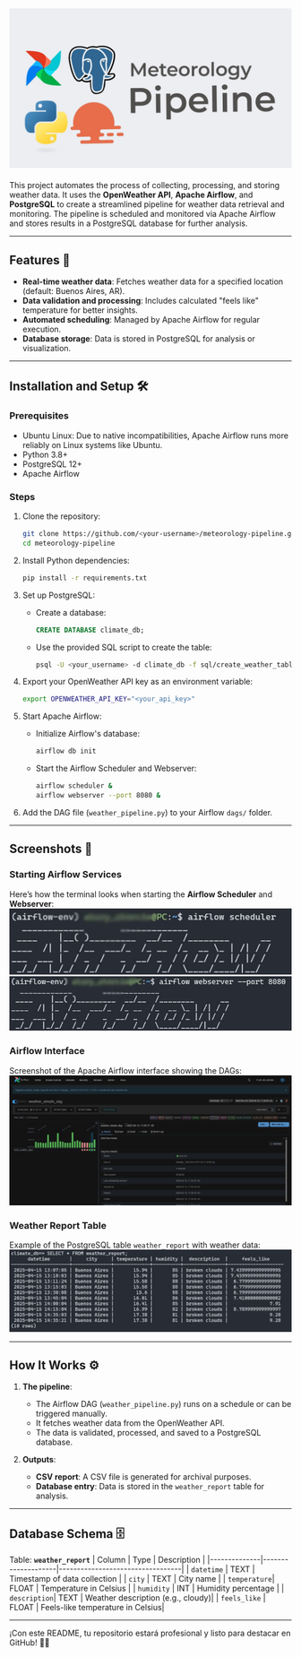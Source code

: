 ![project_cover](images/project_cover.jpg)
---
This project automates the process of collecting, processing, and storing weather data. It uses the **OpenWeather API**, **Apache Airflow**, and **PostgreSQL** to create a streamlined pipeline for weather data retrieval and monitoring. The pipeline is scheduled and monitored via Apache Airflow and stores results in a PostgreSQL database for further analysis.

---

## Features 🚀
- **Real-time weather data**: Fetches weather data for a specified location (default: Buenos Aires, AR).
- **Data validation and processing**: Includes calculated "feels like" temperature for better insights.
- **Automated scheduling**: Managed by Apache Airflow for regular execution.
- **Database storage**: Data is stored in PostgreSQL for analysis or visualization.

---

## Installation and Setup 🛠️

### Prerequisites
- Ubuntu Linux: Due to native incompatibilities, Apache Airflow runs more reliably on Linux systems like Ubuntu.
- Python 3.8+
- PostgreSQL 12+
- Apache Airflow

### Steps
1. Clone the repository:
   ```bash
   git clone https://github.com/<your-username>/meteorology-pipeline.git
   cd meteorology-pipeline
   ```

2. Install Python dependencies:
   ```bash
   pip install -r requirements.txt
   ```

3. Set up PostgreSQL:
   - Create a database:
     ```sql
     CREATE DATABASE climate_db;
     ```
   - Use the provided SQL script to create the table:
     ```bash
     psql -U <your_username> -d climate_db -f sql/create_weather_table.sql
     ```

4. Export your OpenWeather API key as an environment variable:
   ```bash
   export OPENWEATHER_API_KEY="<your_api_key>"
   ```

5. Start Apache Airflow:
   - Initialize Airflow's database:
     ```bash
     airflow db init
     ```
   - Start the Airflow Scheduler and Webserver:
     ```bash
     airflow scheduler &
     airflow webserver --port 8080 &
     ```

6. Add the DAG file (`weather_pipeline.py`) to your Airflow `dags/` folder.

---

## Screenshots 📸
### Starting Airflow Services
Here’s how the terminal looks when starting the **Airflow Scheduler** and **Webserver**:
![Airflow Services](images/screenshots/airflow_terminal_1.jpg)
![Airflow Services](images/screenshots/airflow_terminal_2.jpg)

### Airflow Interface
Screenshot of the Apache Airflow interface showing the DAGs:
![Airflow Interface](images/screenshots/interface_airflow.jpg)

### Weather Report Table
Example of the PostgreSQL table `weather_report` with weather data:
![Weather Report Table](images/screenshots/table_weather_report.jpg)

---

## How It Works ⚙️
1. **The pipeline**:
   - The Airflow DAG (`weather_pipeline.py`) runs on a schedule or can be triggered manually.
   - It fetches weather data from the OpenWeather API.
   - The data is validated, processed, and saved to a PostgreSQL database.

2. **Outputs**:
   - **CSV report**: A CSV file is generated for archival purposes.
   - **Database entry**: Data is stored in the `weather_report` table for analysis.

---

## Database Schema 🗄️
Table: **`weather_report`**
| Column       | Type               | Description                      |
|--------------|--------------------|----------------------------------|
| `datetime`   | TEXT               | Timestamp of data collection     |
| `city`       | TEXT               | City name                        |
| `temperature`| FLOAT              | Temperature in Celsius           |
| `humidity`   | INT                | Humidity percentage              |
| `description`| TEXT               | Weather description (e.g., cloudy)|
| `feels_like` | FLOAT              | Feels-like temperature in Celsius|

---


¡Con este README, tu repositorio estará profesional y listo para destacar en GitHub! 🚀✨
